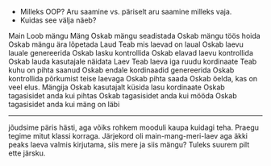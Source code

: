 * Milleks OOP? Aru saamine vs. päriselt aru saamine milleks vaja.
* Kuidas see välja näeb?

Main
    Loob mängu
Mäng
    Oskab mängu seadistada
    Oskab mängu töös hoida
    Oskab mängu ära lõpetada
Laud
    Teab mis laevad on laual
    Oskab laevu lauale genereerida
    Oskab lasku kontrollida
    Oskab elavad laevu kontrollida
    Oskab lauda kasutajale näidata
Laev
    Teab laeva iga ruudu kordinaate
    Teab kuhu on pihta saanud
    Oskab endale kordinaadid genereerida
    Oskab kontrollida põrkumist teise laevaga
    Oskab pihta saada
    Oskab öelda, kas on veel elus.
Mängija
    Oskab kasutajalt küsida lasu kordinaate
    Oskab tagasisidet anda kui pihtas
    Oskab tagasisidet anda kui mööda
    Oskab tagasisidet anda kui mäng on läbi

--------------------------

jõudsime päris hästi, aga võiks rohkem mooduli kaupa kuidagi teha. Praegu tegime mitut klassi korraga. Järjekord oli main-mang-meri-laev aga äkki peaks laeva valmis kirjutama, siis mere ja siis mängu? Tuleks suurem pilt ette järsku.
